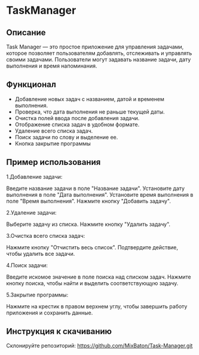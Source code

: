 # TaskManager

## Описание
Task Manager — это простое приложение для управления задачами, которое позволяет пользователям добавлять, отслеживать и управлять своими задачами. Пользователи могут задавать название задачи, дату выполнения и время напоминания.

## Функционал

- Добавление новых задач с названием, датой и временем выполнения.
- Проверка, что дата выполнения не раньше текущей даты.
- Очистка полей ввода после добавления задачи.
- Отображение списка задач в удобном формате.
- Удаление всего списка задач.
- Поиск задачи по слову и выделение ее.
- Кнопка закрытие программы

## Пример использования

1.Добавление задачи:

Введите название задачи в поле "Название задачи".
Установите дату выполнения в поле "Дата выполнения".
Установите время выполнения в поле "Время выполнения".
Нажмите кнопку "Добавить задачу".

2.Удаление задачи:

Выберите задачу из списка.
Нажмите кнопку "Удалить задачу".

3.Очистка всего списка задач:

Нажмите кнопку "Отчистить весь список".
Подтвердите действие, чтобы удалить все задачи.

4.Поиск задачи:

Введите искомое значение в поле поиска над списком задач.
Нажмите кнопку поиска, чтобы найти и выделить соответствующую задачу.

5.Закрытие программы:

Нажмите на крестик в правом верхнем углу, чтобы завершить работу приложения и сохранить данные.

## Инструкция к скачиванию

Склонируйте репозиторий:
https://github.com/MixBaton/Task-Manager.git

